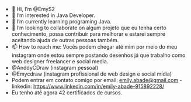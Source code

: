- 👋 Hi, I’m @EmyS2
- 👀 I’m interested in Java Developer.
- 🌱 I’m currently learning programing Java.
- 💞️ I’m looking to collaborate on algum projeto que eu tenha certo conhecimento, possa contribuir para melhorar e estarei sempre aceitando ajuda de outras pessoas também.
- 📫 How to reach me: Vocês podem chegar até mim por meio do meu instagram onde estou sempre postando desenhos já que trabalho como web designer freelancer e social media.
- @AnddyCDraw (instagram  pessoal)
- @Emycdraw (instagram profissional de web design e social mídia)
- Podem entrar em contato comigo por email: emily.abade@gmail.com -
linkedin:  https://www.linkedin.com/in/emily-abade-915892228/   
- Eu tenho até agora 42 certificados de cursos.

<!---
EmyS2/EmyS2 is a ✨ special ✨ repository because its `README.md` (this file) appears on your GitHub profile.
You can click the Preview link to take a look at your changes.
--->
